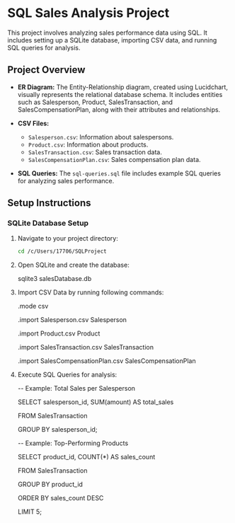 # SQL Sales Analysis Project

This project involves analyzing sales performance data using SQL. It includes setting up a SQLite database, importing CSV data, and running SQL queries for analysis.

## Project Overview

- **ER Diagram:** The Entity-Relationship diagram, created using Lucidchart, visually represents the relational database schema. It includes entities such as Salesperson, Product, SalesTransaction, and SalesCompensationPlan, along with their attributes and relationships.

- **CSV Files:**
  - `Salesperson.csv`: Information about salespersons.
  - `Product.csv`: Information about products.
  - `SalesTransaction.csv`: Sales transaction data.
  - `SalesCompensationPlan.csv`: Sales compensation plan data.

- **SQL Queries:** The `sql-queries.sql` file includes example SQL queries for analyzing sales performance.

## Setup Instructions

### SQLite Database Setup

1. Navigate to your project directory:
   ```bash
   cd /c/Users/17706/SQLProject

2. Open SQLite and create the database:

    sqlite3 salesDatabase.db

3. Import CSV Data by running following commands:
   
     .mode csv
   
     .import Salesperson.csv Salesperson
   
    .import Product.csv Product
   
    .import SalesTransaction.csv SalesTransaction
   
    .import SalesCompensationPlan.csv SalesCompensationPlan

5. Execute SQL Queries for analysis:
   
     -- Example: Total Sales per Salesperson
   
      SELECT salesperson_id, SUM(amount) AS total_sales
   
      FROM SalesTransaction
   
      GROUP BY salesperson_id;
   

    -- Example: Top-Performing Products
   
    SELECT product_id, COUNT(*) AS sales_count
   
    FROM SalesTransaction
   
    GROUP BY product_id
   
    ORDER BY sales_count DESC
   
    LIMIT 5;
